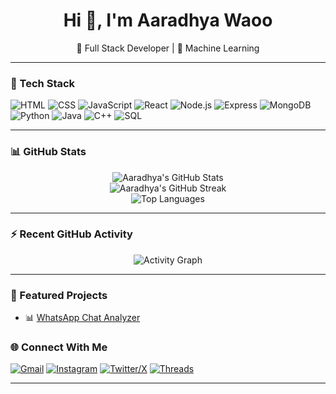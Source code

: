 <h1 align="center">Hi 👋, I'm Aaradhya Waoo</h1>
<p align="center">🚀 Full Stack Developer | 🧠 Machine Learning </p>

---

### 🧰 Tech Stack

![HTML](https://img.shields.io/badge/HTML-E34F26?logo=html5&logoColor=white)
![CSS](https://img.shields.io/badge/CSS-1572B6?logo=css3&logoColor=white)
![JavaScript](https://img.shields.io/badge/JavaScript-F7DF1E?logo=javascript&logoColor=black)
![React](https://img.shields.io/badge/React-61DAFB?logo=react&logoColor=black)
![Node.js](https://img.shields.io/badge/Node.js-339933?logo=node.js&logoColor=white)
![Express](https://img.shields.io/badge/Express.js-000000?logo=express&logoColor=white)
![MongoDB](https://img.shields.io/badge/MongoDB-47A248?logo=mongodb&logoColor=white)
![Python](https://img.shields.io/badge/Python-3776AB?logo=python&logoColor=white)
![Java](https://img.shields.io/badge/Java-007396?logo=java&logoColor=white)
![C++](https://img.shields.io/badge/C++-00599C?logo=c%2B%2B&logoColor=white)
![SQL](https://img.shields.io/badge/SQL-4479A1?logo=mysql&logoColor=white)

---

### 📊 GitHub Stats

<p align="center">
  <img src="https://github-readme-stats.vercel.app/api?username=aaradhyawaoo&show_icons=true&theme=tokyonight" alt="Aaradhya's GitHub Stats" />
  <br/>
  <img src="https://github-readme-streak-stats.herokuapp.com/?user=aaradhyawaoo&theme=tokyonight" alt="Aaradhya's GitHub Streak" />
  <br/>
  <img src="https://github-readme-stats.vercel.app/api/top-langs/?username=aaradhyawaoo&layout=compact&theme=tokyonight" alt="Top Languages" />
</p>

---

### ⚡ Recent GitHub Activity

<p align="center">
  <img src="https://github-readme-activity-graph.vercel.app/graph?username=aaradhyawaoo&theme=tokyo-night" alt="Activity Graph" />
</p>

---

### 🌟 Featured Projects

- 📊 [WhatsApp Chat Analyzer](https://github.com/aaradhyawaoo/whatsapp-chat-analyzer)

### 🌐 Connect With Me

<p>
  <a href="mailto:aaradhya.waoo@gmail.com"><img src="https://img.shields.io/badge/Gmail-D14836?logo=gmail&logoColor=white" alt="Gmail" /></a>
  <a href="https://www.instagram.com/aaradhyawaoo/"><img src="https://img.shields.io/badge/Instagram-E4405F?logo=instagram&logoColor=white" alt="Instagram" /></a>
  <a href="https://x.com/AaradhyaWaoo"><img src="https://img.shields.io/badge/X-1DA1F2?logo=x&logoColor=white" alt="Twitter/X" /></a>
  <a href="https://www.threads.com/@aaradhyawaoo"><img src="https://img.shields.io/badge/Threads-000000?logo=threads&logoColor=white" alt="Threads" /></a>
</p>

---